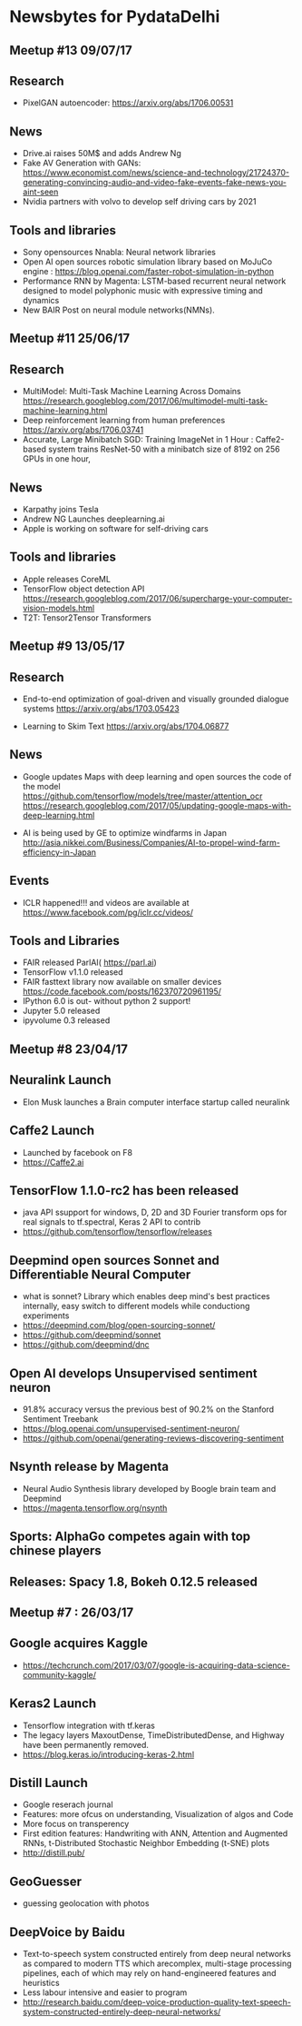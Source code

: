 # Newsbytes for PydataDelhi

## Meetup #13 09/07/17

## Research 
* PixelGAN autoencoder: https://arxiv.org/abs/1706.00531

## News
* Drive.ai raises 50M$ and adds Andrew Ng
* Fake AV Generation with GANs: https://www.economist.com/news/science-and-technology/21724370-generating-convincing-audio-and-video-fake-events-fake-news-you-aint-seen
* Nvidia partners with volvo to develop self driving cars by 2021

## Tools and libraries
* Sony opensources Nnabla: Neural network libraries
* Open AI open sources robotic simulation library based on MoJuCo engine : https://blog.openai.com/faster-robot-simulation-in-python
* Performance RNN by Magenta: LSTM-based recurrent neural network designed to model polyphonic music with expressive timing and dynamics
* New BAIR Post on neural module networks(NMNs).


## Meetup #11 25/06/17

## Research
* MultiModel: Multi-Task Machine Learning Across Domains
https://research.googleblog.com/2017/06/multimodel-multi-task-machine-learning.html
* Deep reinforcement learning from human preferences
https://arxiv.org/abs/1706.03741
* Accurate, Large Minibatch SGD: Training ImageNet in 1 Hour : 
Caffe2-based system trains ResNet-50 with a minibatch size of 8192 on 256 GPUs in one hour,

## News
* Karpathy joins Tesla
* Andrew NG Launches deeplearning.ai
* Apple is working on software for self-driving cars 

## Tools and libraries
* Apple releases CoreML
* TensorFlow object detection API
https://research.googleblog.com/2017/06/supercharge-your-computer-vision-models.html
* T2T: Tensor2Tensor Transformers



## Meetup #9 13/05/17

## Research
* End-to-end optimization of goal-driven and visually grounded dialogue systems
https://arxiv.org/abs/1703.05423

* Learning to Skim Text
https://arxiv.org/abs/1704.06877

## News
* Google updates Maps with deep learning and open sources the code of the model
https://github.com/tensorflow/models/tree/master/attention_ocr
https://research.googleblog.com/2017/05/updating-google-maps-with-deep-learning.html

* AI is being used by GE to optimize windfarms in Japan 
http://asia.nikkei.com/Business/Companies/AI-to-propel-wind-farm-efficiency-in-Japan


## Events
* ICLR happened!!! and videos are available at https://www.facebook.com/pg/iclr.cc/videos/

## Tools and Libraries
* FAIR released ParlAI( https://parl.ai) 
* TensorFlow v1.1.0 released
* FAIR fasttext library now available on smaller devices
https://code.facebook.com/posts/162370720961195/
* IPython 6.0 is out- without python 2 support!
* Jupyter 5.0 released
* ipyvolume 0.3 released



## Meetup #8 23/04/17

## Neuralink Launch
* Elon Musk launches a Brain computer interface startup called neuralink

## Caffe2 Launch
* Launched by facebook on F8
* https://Caffe2.ai

## TensorFlow 1.1.0-rc2 has been released
* java API ssupport for windows, D, 2D and 3D Fourier transform ops for real signals to tf.spectral, Keras 2 API to contrib
* https://github.com/tensorflow/tensorflow/releases

## Deepmind open sources Sonnet and Differentiable Neural Computer
* what is sonnet? Library which enables deep mind's best practices internally, easy switch to different models while conductiong experiments
* https://deepmind.com/blog/open-sourcing-sonnet/
* https://github.com/deepmind/sonnet
* https://github.com/deepmind/dnc

## Open AI develops Unsupervised sentiment neuron
* 91.8% accuracy versus the previous best of 90.2% on the Stanford Sentiment Treebank
* https://blog.openai.com/unsupervised-sentiment-neuron/
* https://github.com/openai/generating-reviews-discovering-sentiment

## Nsynth release by Magenta
* Neural Audio Synthesis library developed by Boogle brain team and Deepmind
* https://magenta.tensorflow.org/nsynth

## Sports: AlphaGo competes again with top chinese players

## Releases: Spacy 1.8, Bokeh 0.12.5 released


## Meetup #7 : 26/03/17

## Google acquires Kaggle
* https://techcrunch.com/2017/03/07/google-is-acquiring-data-science-community-kaggle/

## Keras2 Launch
* Tensorflow integration with tf.keras
* The legacy layers MaxoutDense, TimeDistributedDense, and Highway have been permanently removed.
* https://blog.keras.io/introducing-keras-2.html

## Distill Launch
* Google reserach journal
* Features: more ofcus on understanding, Visualization of algos and Code
* More focus on transperency 
* First edition features: Handwriting with ANN, Attention and Augmented RNNs, t-Distributed Stochastic Neighbor Embedding (t-SNE) plots
* http://distill.pub/

## GeoGuesser
* guessing geolocation with photos

## DeepVoice by Baidu
* Text-to-speech system constructed entirely from deep neural networks as compared to modern TTS which arecomplex, multi-stage processing pipelines, each of which may rely on hand-engineered features and heuristics
* Less labour intensive and easier to program
* http://research.baidu.com/deep-voice-production-quality-text-speech-system-constructed-entirely-deep-neural-networks/
